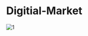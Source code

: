 # Digitial-Market

![1](https://github.com/Sam-400/Digitial-Market/assets/112007461/92423aac-4fc2-41a2-90f8-1d9950294246)
